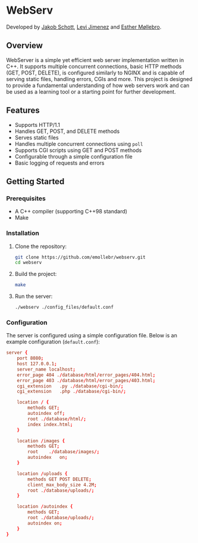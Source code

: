 # WebServ
Developed by [Jakob Schott](https://github.com/jakobsitory), [Levi Jimenez](https://github.com/pepelevi) and [Esther Møllebro](https://github.com/emollebr).

## Overview

WebServer is a simple yet efficient web server implementation written in C++. It supports multiple concurrent connections, basic HTTP methods (GET, POST, DELETE), is configured similarly to NGINX and is capable of serving static files, handling errors, CGIs and more. This project is designed to provide a fundamental understanding of how web servers work and can be used as a learning tool or a starting point for further development.

## Features

- Supports HTTP/1.1
- Handles GET, POST, and DELETE methods
- Serves static files
- Handles multiple concurrent connections using `poll`
- Supports CGI scripts using GET and POST methods
- Configurable through a simple configuration file
- Basic logging of requests and errors

## Getting Started

### Prerequisites

- A C++ compiler (supporting C++98 standard)
- Make

### Installation

1. Clone the repository:

    ```bash
    git clone https://github.com/emollebr/webserv.git
    cd webserv
    ```

2. Build the project:

    ```bash
    make
    ```

3. Run the server:

    ```bash
    ./webserv ./config_files/default.conf
    ```

### Configuration

The server is configured using a simple configuration file. Below is an example configuration (`default.conf`):

```conf
server {
	port 8080;
	host 127.0.0.1;
	server_name localhost;
	error_page 404 ./database/html/error_pages/404.html;
	error_page 403 ./database/html/error_pages/403.html;
	cgi_extension	.py ./database/cgi-bin/;
	cgi_extension	.php ./database/cgi-bin/;

	location / {
		methods GET;
		autoindex off;
		root ./database/html/;
		index index.html;
	}

	location /images {
		methods	GET;
		root	./database/images/;
		autoindex	on;
	}

	location /uploads {
		methods GET POST DELETE;
		client_max_body_size 4.2M;
		root ./database/uploads/;
	}

	location /autoindex {
		methods GET;
		root ./database/uploads/;
		autoindex on;
	}
}
